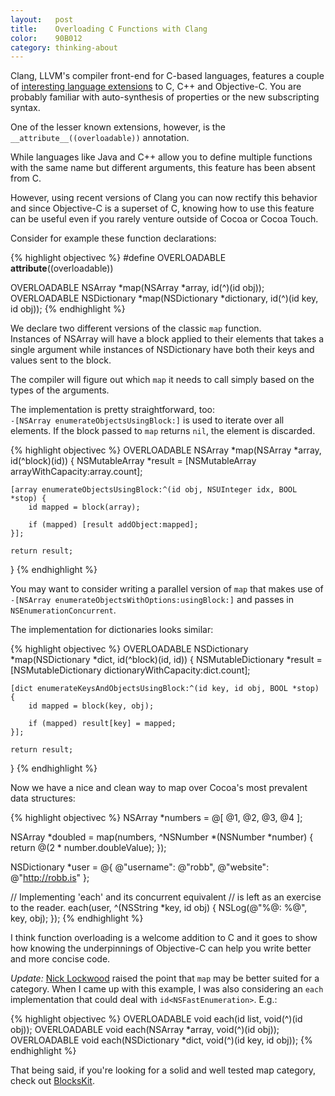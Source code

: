 ```yaml
---
layout:   post
title:    Overloading C Functions with Clang
color:    90B012
category: thinking-about
---
```


Clang, LLVM's compiler front-end for C-based languages, features a couple of
[interesting language extensions][extensions] to C, C++ and Objective-C. You are
probably familiar with auto-synthesis of properties or the new subscripting
syntax.

One of the lesser known extensions, however, is the `__attribute__((overloadable))` annotation.

While languages like Java and C++ allow you to define multiple functions with
the same name but different arguments, this feature has been absent from C.

However, using recent versions of Clang you can now rectify this behavior and
since Objective-C is a superset of C, knowing how to use this feature can be
useful even if you rarely venture outside of Cocoa or Cocoa Touch.

Consider for example these function declarations:

{% highlight objectivec %}
#define OVERLOADABLE __attribute__((overloadable))

OVERLOADABLE NSArray *map(NSArray *array, id(^)(id obj));
OVERLOADABLE NSDictionary *map(NSDictionary *dictionary, id(^)(id key, id obj));
{% endhighlight %}

We declare two different versions of the classic `map` function.  
Instances of NSArray will have a block applied to their elements that takes a
single argument while instances of NSDictionary have both their keys and values
sent to the block.

The compiler will figure out which `map` it needs to call simply based on the
types of the arguments.

The implementation is pretty straightforward, too:  
`-[NSArray enumerateObjectsUsingBlock:]` is used to iterate over all elements.
If the block passed to `map` returns `nil`, the element is discarded. 

{% highlight objectivec %}
OVERLOADABLE NSArray *map(NSArray *array, id(^block)(id))
{
    NSMutableArray *result = [NSMutableArray arrayWithCapacity:array.count];

    [array enumerateObjectsUsingBlock:^(id obj, NSUInteger idx, BOOL *stop) {
        id mapped = block(array);

        if (mapped) [result addObject:mapped];
    }];

    return result;
}
{% endhighlight %}

You may want to consider writing a parallel version of `map` that makes use of 
`-[NSArray enumerateObjectsWithOptions:usingBlock:]` and passes in
`NSEnumerationConcurrent`.

The implementation for dictionaries looks similar:

{% highlight objectivec %}
OVERLOADABLE NSDictionary *map(NSDictionary *dict, id(^block)(id, id))
{
    NSMutableDictionary *result = [NSMutableDictionary dictionaryWithCapacity:dict.count];

    [dict enumerateKeysAndObjectsUsingBlock:^(id key, id obj, BOOL *stop) {
        id mapped = block(key, obj);

        if (mapped) result[key] = mapped;
    }];

    return result;
}
{% endhighlight %}

Now we have a nice and clean way to map over Cocoa's most prevalent data
structures:

{% highlight objectivec %}
NSArray *numbers = @[ @1, @2, @3, @4 ];

NSArray *doubled = map(numbers, ^NSNumber *(NSNumber *number) {
    return @(2 * number.doubleValue);
});

NSDictionary *user = @{
  @"username": @"robb",
  @"website": @"http://robb.is"
};

// Implementing 'each' and its concurrent equivalent
// is left as an exercise to the reader.
each(user, ^(NSString *key, id obj) {
    NSLog(@"%@: %@", key, obj);
});
{% endhighlight %}

I think function overloading is a welcome addition to C and it goes to show how
knowing the underpinnings of Objective-C can help you write better and more
concise code.

_Update:_ [Nick Lockwood][nicklockwood] raised the point that `map` may be
better suited for a category. When I came up with this example, I was also
considering an `each` implementation that could deal with
`id<NSFastEnumeration>`. E.g.:

{% highlight objectivec %}
OVERLOADABLE void each(id<NSFastEnumeration> list, void(^)(id obj));
OVERLOADABLE void each(NSArray *array, void(^)(id obj));
OVERLOADABLE void each(NSDictionary *dict, void(^)(id key, id obj));
{% endhighlight %}

That being said, if you're looking for a solid and well tested map category,
check out [BlocksKit].

[extensions]:   http://clang.llvm.org/docs/LanguageExtensions.html
[nicklockwood]: https://twitter.com/nicklockwood
[blockskit]:    https://github.com/pandamonia/BlocksKit

